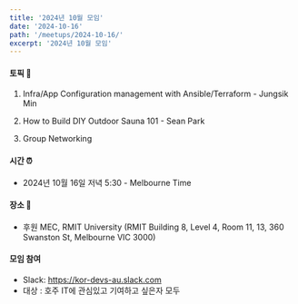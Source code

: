 ```yaml
---
title: '2024년 10월 모임'
date: '2024-10-16'
path: '/meetups/2024-10-16/'
excerpt: '2024년 10월 모임'
---
```


#### 토픽 🚀

1.  Infra/App Configuration management with Ansible/Terraform - Jungsik Min

2.  How to Build DIY Outdoor Sauna 101 - Sean Park

3.  Group Networking

#### 시간 ⏰

-   2024년 10월 16일 저녁 5:30 - Melbourne Time

#### 장소 ‍🚶

-   후원 MEC, RMIT University (RMIT Building 8, Level 4, Room 11, 13, 360 Swanston St, Melbourne VIC 3000)

#### 모임 참여

-   Slack: https://kor-devs-au.slack.com
-   대상 : 호주 IT에 관심있고 기여하고 싶은자 모두
